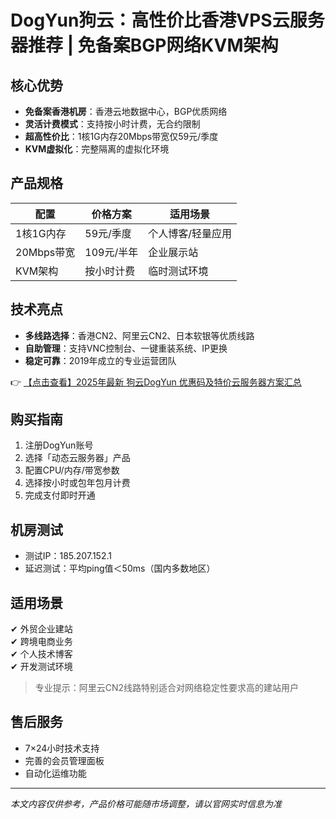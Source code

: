 # DogYun狗云：高性价比香港VPS云服务器推荐 | 免备案BGP网络KVM架构

## 核心优势
- **免备案香港机房**：香港云地数据中心，BGP优质网络
- **灵活计费模式**：支持按小时计费，无合约限制
- **超高性价比**：1核1G内存20Mbps带宽仅59元/季度
- **KVM虚拟化**：完整隔离的虚拟化环境

## 产品规格
| 配置        | 价格方案       | 适用场景         |
|-------------|---------------|------------------|
| 1核1G内存   | 59元/季度     | 个人博客/轻量应用 |
| 20Mbps带宽  | 109元/半年    | 企业展示站       |
| KVM架构     | 按小时计费    | 临时测试环境     |

## 技术亮点
- **多线路选择**：香港CN2、阿里云CN2、日本软银等优质线路
- **自助管理**：支持VNC控制台、一键重装系统、IP更换
- **稳定可靠**：2019年成立的专业运营团队

👉 [【点击查看】2025年最新 狗云DogYun 优惠码及特价云服务器方案汇总](https://bit.ly/DogYun)

## 购买指南
1. 注册DogYun账号
2. 选择「动态云服务器」产品
3. 配置CPU/内存/带宽参数
4. 选择按小时或包年包月计费
5. 完成支付即时开通

## 机房测试
- 测试IP：185.207.152.1
- 延迟测试：平均ping值＜50ms（国内多数地区）

## 适用场景
✔ 外贸企业建站  
✔ 跨境电商业务  
✔ 个人技术博客  
✔ 开发测试环境  

> 专业提示：阿里云CN2线路特别适合对网络稳定性要求高的建站用户

## 售后服务
- 7×24小时技术支持
- 完善的会员管理面板
- 自动化运维功能

---

*本文内容仅供参考，产品价格可能随市场调整，请以官网实时信息为准*